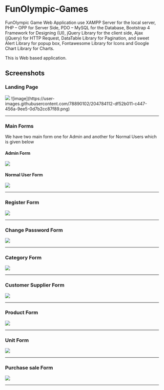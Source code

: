 # FunOlympic-Games

FunOlympic Game Web Application use XAMPP Server for the local server, PHP – OPP for Server Side, PDO – MySQL for the Database, Bootstrap 4 Framework for Designing (UI), jQuery Library for the client side, Ajax (jQuery) for HTTP Request, DataTable Library for Pagination, and sweet Alert Library for popup box, Fontawesome Library for Icons and Google Chart Library for Charts.


This is Web based application.

## Screenshots

### Landing Page
<img src="https://user-images.githubusercontent.com/78890102/184354062-3675ce17-1b1e-416d-a226-ba573a11d6df.png">
![image](https://user-images.githubusercontent.com/78890102/204784112-df52b011-c447-456a-9ee5-0d7b2cc87f89.png)


---

### Main Forms

We have two main form one for Admin and another for Normal Users which is given below

#### Admin Form
<img src="https://user-images.githubusercontent.com/78890102/184354375-f0476f8a-fae5-42de-8d6a-d5d8e8ed51eb.png">

#### Normal User Form
<img src="https://user-images.githubusercontent.com/78890102/184354385-83ce9e77-436c-4c81-aa83-e8b1f32aa353.png">

---

### Register Form
<img src="https://user-images.githubusercontent.com/78890102/184354519-88eafbca-8c3b-4f24-bc56-5a84ceb849a4.png">

---

### Change Password Form
<img src="https://user-images.githubusercontent.com/78890102/184354625-8584dcee-29a2-468c-8904-af7ae436c15e.png">

---

### Category Form
<img src="https://user-images.githubusercontent.com/78890102/184354744-a5603f70-fdb8-46ea-85e2-e7259093d829.png">

---

### Customer Supplier Form
<img src="https://user-images.githubusercontent.com/78890102/184354851-718fb14d-f4a7-4c69-b881-4662cb35d478.png">

---

### Product Form
<img src="https://user-images.githubusercontent.com/78890102/184354974-62552ca1-8dc9-4645-9c98-1c30e9abe388.png">

---

### Unit Form
<img src="https://user-images.githubusercontent.com/78890102/184355111-6c6e2a77-dded-4176-b2c8-05eab40f6e7f.png">

---

### Purchase sale Form
<img src="https://user-images.githubusercontent.com/78890102/184355216-825d5ee1-8fd3-4c0e-89bf-bd4df1910da5.png">

---
